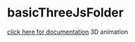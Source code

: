 # basicThreeJsFolder
[click here for documentation](https://github.io/wildy13/basicThreeJs)
3D animation
